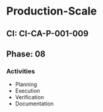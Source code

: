# Production-Scale

## CI: CI-CA-P-001-009
## Phase: 08

### Activities
- Planning
- Execution
- Verification
- Documentation
